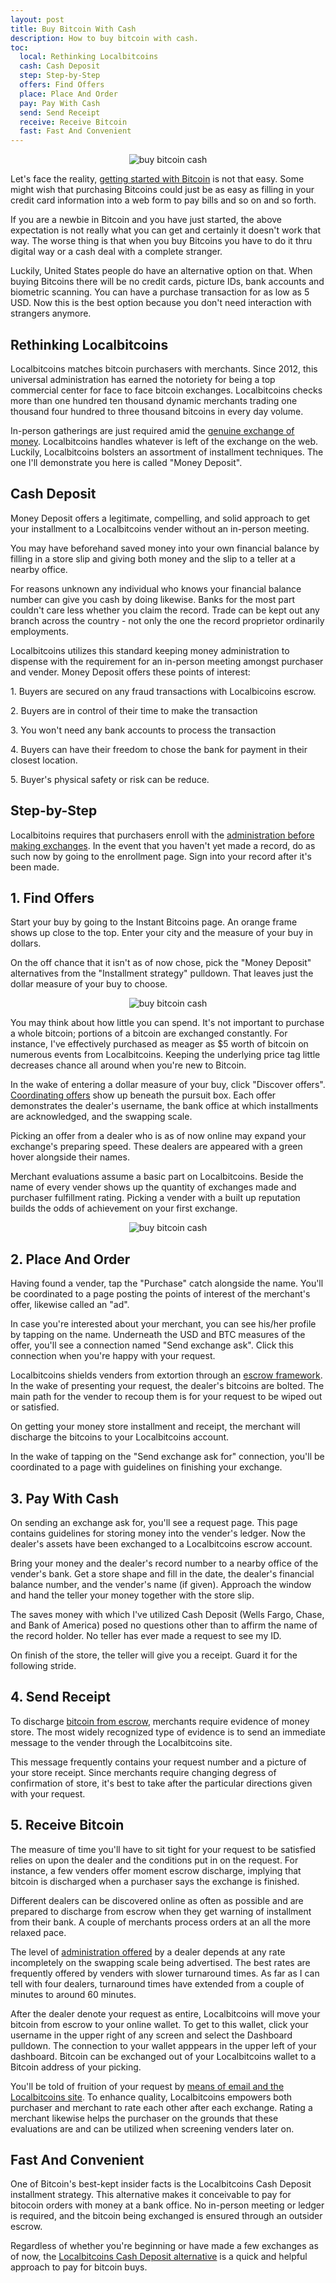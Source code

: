 ```yaml
---
layout: post
title: Buy Bitcoin With Cash
description: How to buy bitcoin with cash.
toc:
  local: Rethinking Localbitcoins
  cash: Cash Deposit
  step: Step-by-Step
  offers: Find Offers
  place: Place And Order
  pay: Pay With Cash
  send: Send Receipt
  receive: Receive Bitcoin
  fast: Fast And Convenient
---
```


<p><center><img src="/images/buy-bitcoin-cash-1.jpg" alt="buy bitcoin cash"/></center></p>

<p>Let's face the reality, <a href="/buy-bitcoin-with-paypal/">getting started with Bitcoin</a> is not that easy. Some might wish that purchasing Bitcoins could just be as easy as filling in your credit card information into a web form to pay bills and so on and so forth. </p>

<p>If you are a newbie in Bitcoin and you have just started, the above expectation is not really what you can get and certainly it doesn't work that way. The worse thing is that when you buy Bitcoins  you have to do it thru digital way or a cash deal with a complete stranger.</p>

<p>Luckily, United States people do have an alternative option on that. When buying Bitcoins there will be no credit cards, picture IDs, bank accounts and biometric scanning. You can have a purchase transaction for as low as 5 USD.  Now this is the best option because you don't need interaction with strangers anymore.</p>

<h2 id="local">Rethinking Localbitcoins</h2>

<p>Localbitcoins matches bitcoin purchasers with merchants. Since 2012, this universal administration has earned the notoriety for being a top commercial center for face to face bitcoin exchanges. Localbitcoins checks more than one hundred ten thousand dynamic merchants trading one thousand four hundred to three thousand bitcoins in every day volume. </p>

<p>In-person gatherings are just required amid the <a href="/buy-bitcoin-with-cash/">genuine exchange of money</a>. Localbitcoins handles whatever is left of the exchange on the web. Luckily, Localbitcoins bolsters an assortment of installment techniques. The one I'll demonstrate you here is called "Money Deposit".</p>

<h2 id="cash">Cash Deposit</h2>

<p>Money Deposit offers a legitimate, compelling, and solid approach to get your installment to a Localbitcoins vender without an in-person meeting. </p>

<p>You may have beforehand saved money into your own financial balance by filling in a store slip and giving both money and the slip to a teller at a nearby office. </p>

<p>For reasons unknown any individual who knows your financial balance number can give you cash by doing likewise. Banks for the most part couldn't care less whether you claim the record. Trade can be kept out any branch across the country - not only the one the record proprietor ordinarily employments. </p>

<p>Localbitcoins utilizes this standard keeping money administration to dispense with the requirement for an in-person meeting amongst purchaser and vender. Money Deposit offers these points of interest:</p>

<p>1. Buyers are secured on any fraud transactions with Localbicoins escrow.</p>
<p>2. Buyers are in control of their time to make the transaction</p>
<p>3. You won't need any bank accounts to process the transaction</p>
<p>4. Buyers can have their freedom to chose the bank for payment in their closest location.</p>
<p>5. Buyer's physical safety or risk can be reduce.</p>

<h2 id="step">Step-by-Step</h2>

<p>Localbitoins requires that purchasers enroll with the <a href="/best-bitcoin-exchanges/">administration before making exchanges</a>. In the event that you haven't yet made a record, do as such now by going to the enrollment page. Sign into your record after it's been made.</p>

<h2 id="offers">1. Find Offers</h2>

<p>Start your buy by going to the Instant Bitcoins page. An orange frame shows up close to the top. Enter your city and the measure of your buy in dollars. </p>

<p>On the off chance that it isn't as of now chose, pick the "Money Deposit" alternatives from the "Installment strategy" pulldown. That leaves just the dollar measure of your buy to choose. </p>

<p><center><img src="/images/buy-bitcoin-cash-2.jpg" alt="buy bitcoin cash"/></center></p>

<p>You may think about how little you can spend. It's not important to purchase a whole bitcoin; portions of a bitcoin are exchanged constantly. For instance, I've effectively purchased as meager as $5 worth of bitcoin on numerous events from Localbitcoins. Keeping the underlying price tag little decreases chance all around when you're new to Bitcoin. </p>

<p>In the wake of entering a dollar measure of your buy, click "Discover offers". <a href="/indacoin-review/">Coordinating offers</a> show up beneath the pursuit box. Each offer demonstrates the dealer's username, the bank office at which installments are acknowledged, and the swapping scale. </p>

<p>Picking an offer from a dealer who is as of now online may expand your exchange's preparing speed. These dealers are appeared with a green hover alongside their names. </p>

<p>Merchant evaluations assume a basic part on Localbitcoins. Beside the name of every vender shows up the quantity of exchanges made and purchaser fulfillment rating. Picking a vender with a built up reputation builds the odds of achievement on your first exchange.</p>

<p><center><img src="/images/buy-bitcoin-cash-3.jpg" alt="buy bitcoin cash"/></center></p>

<h2 id="place">2. Place And Order</h2>

<p>Having found a vender, tap the "Purchase" catch alongside the name. You'll be coordinated to a page posting the points of interest of the merchant's offer, likewise called an "ad". </p>

<p>In case you're interested about your merchant, you can see his/her profile by tapping on the name. Underneath the USD and BTC measures of the offer, you'll see a connection named "Send exchange ask". Click this connection when you're happy with your request.</p>

<p>Localbitcoins shields venders from extortion through an <a href="/coinmama-review/">escrow framework</a>. In the wake of presenting your request, the dealer's bitcoins are bolted. The main path for the vender to recoup them is for your request to be wiped out or satisfied. </p>

<p>On getting your money store installment and receipt, the merchant will discharge the bitcoins to your Localbitcoins account. </p>

<p>In the wake of tapping on the "Send exchange ask for" connection, you'll be coordinated to a page with guidelines on finishing your exchange.</p>

<h2 id="pay">3. Pay With Cash</h2>

<p>On sending an exchange ask for, you'll see a request page. This page contains guidelines for storing money into the vender's ledger. Now the dealer's assets have been exchanged to a Localbitcoins escrow account. </p>

<p>Bring your money and the dealer's record number to a nearby office of the vender's bank. Get a store shape and fill in the date, the dealer's financial balance number, and the vender's name (if given). Approach the window and hand the teller your money together with the store slip. </p>

<p>The saves money with which I've utilized Cash Deposit (Wells Fargo, Chase, and Bank of America) posed no questions other than to affirm the name of the record holder. No teller has ever made a request to see my ID. </p>

<p>On finish of the store, the teller will give you a receipt. Guard it for the following stride.</p>

<h2 id="send">4. Send Receipt</h2>

<p>To discharge <a href="/localbitcoins-review/">bitcoin from escrow</a>, merchants require evidence of money store. The most widely recognized type of evidence is to send an immediate message to the vender through the Localbitcoins site. </p>

<p>This message frequently contains your request number and a picture of your store receipt. Since merchants require changing degress of confirmation of store, it's best to take after the particular directions given with your request.</p>

<h2 id="receive">5. Receive Bitcoin</h2>

<p>The measure of time you'll have to sit tight for your request to be satisfied relies on upon the dealer and the conditions put in on the request. For instance, a few venders offer moment escrow discharge, implying that bitcoin is discharged when a purchaser says the exchange is finished. </p>

<p>Different dealers can be discovered online as often as possible and are prepared to discharge from escrow when they get warning of installment from their bank. A couple of merchants process orders at an all the more relaxed pace. </p>

<p>The level of <a href="/coinbase-review/">administration offered</a> by a dealer depends at any rate incompletely on the swapping scale being advertised. The best rates are frequently offered by venders with slower turnaround times. As far as I can tell with four dealers, turnaround times have extended from a couple of minutes to around 60 minutes. </p>

<p>After the dealer denote your request as entire, Localbitcoins will move your bitcoin from escrow to your online wallet. To get to this wallet, click your username in the upper right of any screen and select the Dashboard pulldown. The connection to your wallet apppears in the upper left of your dashboard. Bitcoin can be exchanged out of your Localbitcoins wallet to a Bitcoin address of your picking.</p>

<p>You'll be told of fruition of your request by <a href="/best-bitcoin-exchanges/">means of email and the Localbitcoins site</a>. To enhance quality, Localbitcoins empowers both purchaser and merchant to rate each other after each exchange. Rating a merchant likewise helps the purchaser on the grounds that these evaluations are and can be utilized when screening venders later on.</p>

<h2 id="fast">Fast And Convenient</h2>

<p>One of Bitcoin's best-kept insider facts is the Localbitcoins Cash Deposit installment strategy. This alternative makes it conceivable to pay for bitocoin orders with money at a bank office. No in-person meeting or ledger is required, and the bitcoin being exchanged is ensured through an outsider escrow. </p>

<p>Regardless of whether you're beginning or have made a few exchanges as of now, the <a href="/blog/">Localbitcoins Cash Deposit alternative</a> is a quick and helpful approach to pay for bitcoin buys.</p>
